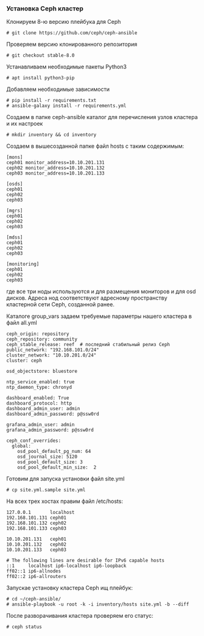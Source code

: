 ### Установка Ceph кластер ###

Клонируем 8-ю версию плейбука для Ceph

```# git clone https://github.com/ceph/ceph-ansible```

Проверяем версию клонированного репозитория

```# git checkout stable-8.0```

Устанавливаем необходимые пакеты Python3

```# apt install python3-pip```

Добавляем необходимые зависимости

```
# pip install -r requirements.txt
# ansible-galaxy install -r requirements.yml
```

Создаем в папке ceph-ansible каталог для перечисления узлов кластера и их настроек

```
# mkdir inventory && cd inventory
```

Coздаем в вышесозданной папке файл hosts c таким содержимым:
```
[mons]
ceph01 monitor_address=10.10.201.131
ceph02 monitor_address=10.10.201.132
ceph03 monitor_address=10.10.201.133

[osds]
ceph01
ceph02
ceph03

[mgrs]
ceph01
ceph02
ceph03

[mdss]
ceph01
ceph02
ceph03

[monitoring]
ceph01
ceph02
ceph03
```
где все три ноды используются и для размещения мониторов и для osd дисков. Адреса нод соответствуют адресному пространству кластерной сети Ceph, созданной ранее.

Каталоге group_vars задаем требуемые параметры нашего кластера в файл all.yml

```
ceph_origin: repository
ceph_repository: community
ceph_stable_release: reef  # последний стабильный релиз Ceph
public_network: "192.168.101.0/24"
cluster_network: "10.10.201.0/24"
cluster: ceph

osd_objectstore: bluestore

ntp_service_enabled: true
ntp_daemon_type: chronyd

dashboard_enabled: True
dashboard_protocol: http
dashboard_admin_user: admin
dashboard_admin_password: p@ssw0rd

grafana_admin_user: admin
grafana_admin_password: p@ssw0rd

ceph_conf_overrides:
  global:
    osd_pool_default_pg_num: 64
    osd_journal_size: 5120
    osd_pool_default_size: 3
    osd_pool_default_min_size:  2

```

Готовим для запуска установки файл site.yml

```# cp site.yml.sample site.yml```

На всех трех хостах правим файл /etc/hosts:

```
127.0.0.1       localhost
192.168.101.131 ceph01
192.168.101.132 ceph02
192.168.101.133 ceph03

10.10.201.131   ceph01
10.10.201.132   ceph02
10.10.201.133   ceph03

# The following lines are desirable for IPv6 capable hosts
::1     localhost ip6-localhost ip6-loopback
ff02::1 ip6-allnodes
ff02::2 ip6-allrouters
```
Запускае установку кластера Ceph ищ плейбук:

```
# cd ~/ceph-ansible/
# ansible-playbook -u root -k -i inventory/hosts site.yml -b --diff
```

После разворачивания кластера проверяем его статус:

```
# ceph status
```
